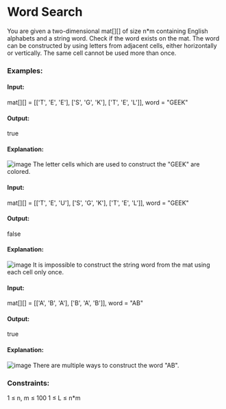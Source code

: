 # Word Search
You are given a two-dimensional mat[][] of size n*m containing English alphabets and a string word. Check if the word exists on the mat. The word can be constructed by using letters from adjacent cells, either horizontally or vertically. The same cell cannot be used more than once.

### Examples:
#### Input:
mat[][] = [['T', 'E', 'E'], ['S', 'G', 'K'], ['T', 'E', 'L']], word = "GEEK"
#### Output:
true
#### Explanation:
![image](https://github.com/user-attachments/assets/08c016ec-3e17-4f8b-aaff-27df301dd849)
The letter cells which are used to construct the "GEEK" are colored.

#### Input:
mat[][] = [['T', 'E', 'U'], ['S', 'G', 'K'], ['T', 'E', 'L']], word = "GEEK"
#### Output:
false
#### Explanation:
![image](https://github.com/user-attachments/assets/508f583e-71e5-4e34-a211-d3de17d253ff)
It is impossible to construct the string word from the mat using each cell only once.

#### Input:
mat[][] = [['A', 'B', 'A'], ['B', 'A', 'B']], word = "AB"
#### Output:
true
#### Explanation:
![image](https://github.com/user-attachments/assets/949f5cf4-2842-4fbb-9a30-d2bf82f9c0db)
There are multiple ways to construct the word "AB".

### Constraints:
1 ≤ n, m ≤ 100
1 ≤ L ≤ n*m

